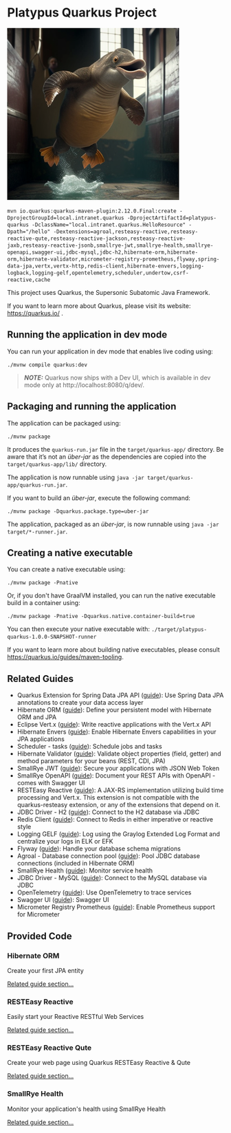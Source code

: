 # Platypus Quarkus Project

<p>
<img src="/png/Platypus_is_surprised_by_the_speed_of_quarkus_and_GraalVM_and_jumps_for_joy.png" width="400px" height="400px"/>
</p>

```
mvn io.quarkus:quarkus-maven-plugin:2.12.0.Final:create -DprojectGroupId=local.intranet.quarkus -DprojectArtifactId=platypus-quarkus -DclassName="local.intranet.quarkus.HelloResource" -Dpath="/hello" -Dextensions=agroal,resteasy-reactive,resteasy-reactive-qute,resteasy-reactive-jackson,resteasy-reactive-jaxb,resteasy-reactive-jsonb,smallrye-jwt,smallrye-health,smallrye-openapi,swagger-ui,jdbc-mysql,jdbc-h2,hibernate-orm,hibernate-orm,hibernate-validator,micrometer-registry-prometheus,flyway,spring-data-jpa,vertx,vertx-http,redis-client,hibernate-envers,logging-logback,logging-gelf,opentelemetry,scheduler,undertow,csrf-reactive,cache
```

This project uses Quarkus, the Supersonic Subatomic Java Framework.

If you want to learn more about Quarkus, please visit its website: https://quarkus.io/ .

## Running the application in dev mode

You can run your application in dev mode that enables live coding using:
```shell script
./mvnw compile quarkus:dev
```

> **_NOTE:_**  Quarkus now ships with a Dev UI, which is available in dev mode only at http://localhost:8080/q/dev/.

## Packaging and running the application

The application can be packaged using:
```shell script
./mvnw package
```
It produces the `quarkus-run.jar` file in the `target/quarkus-app/` directory.
Be aware that it’s not an _über-jar_ as the dependencies are copied into the `target/quarkus-app/lib/` directory.

The application is now runnable using `java -jar target/quarkus-app/quarkus-run.jar`.

If you want to build an _über-jar_, execute the following command:
```shell script
./mvnw package -Dquarkus.package.type=uber-jar
```

The application, packaged as an _über-jar_, is now runnable using `java -jar target/*-runner.jar`.

## Creating a native executable

You can create a native executable using: 
```shell script
./mvnw package -Pnative
```

Or, if you don't have GraalVM installed, you can run the native executable build in a container using: 
```shell script
./mvnw package -Pnative -Dquarkus.native.container-build=true
```

You can then execute your native executable with: `./target/platypus-quarkus-1.0.0-SNAPSHOT-runner`

If you want to learn more about building native executables, please consult https://quarkus.io/guides/maven-tooling.

## Related Guides

- Quarkus Extension for Spring Data JPA API ([guide](https://quarkus.io/guides/spring-data-jpa)): Use Spring Data JPA annotations to create your data access layer
- Hibernate ORM ([guide](https://quarkus.io/guides/hibernate-orm)): Define your persistent model with Hibernate ORM and JPA
- Eclipse Vert.x ([guide](https://quarkus.io/guides/vertx)): Write reactive applications with the Vert.x API
- Hibernate Envers ([guide](https://quarkus.io/guides/hibernate-orm#envers)): Enable Hibernate Envers capabilities in your JPA applications
- Scheduler - tasks ([guide](https://quarkus.io/guides/scheduler)): Schedule jobs and tasks
- Hibernate Validator ([guide](https://quarkus.io/guides/validation)): Validate object properties (field, getter) and method parameters for your beans (REST, CDI, JPA)
- SmallRye JWT ([guide](https://quarkus.io/guides/security-jwt)): Secure your applications with JSON Web Token
- SmallRye OpenAPI ([guide](https://quarkus.io/guides/openapi-swaggerui)): Document your REST APIs with OpenAPI - comes with Swagger UI
- RESTEasy Reactive ([guide](https://quarkus.io/guides/resteasy-reactive)): A JAX-RS implementation utilizing build time processing and Vert.x. This extension is not compatible with the quarkus-resteasy extension, or any of the extensions that depend on it.
- JDBC Driver - H2 ([guide](https://quarkus.io/guides/datasource)): Connect to the H2 database via JDBC
- Redis Client ([guide](https://quarkus.io/guides/redis)): Connect to Redis in either imperative or reactive style
- Logging GELF ([guide](https://quarkus.io/guides/centralized-log-management)): Log using the Graylog Extended Log Format and centralize your logs in ELK or EFK
- Flyway ([guide](https://quarkus.io/guides/flyway)): Handle your database schema migrations
- Agroal - Database connection pool ([guide](https://quarkus.io/guides/datasource)): Pool JDBC database connections (included in Hibernate ORM)
- SmallRye Health ([guide](https://quarkus.io/guides/microprofile-health)): Monitor service health
- JDBC Driver - MySQL ([guide](https://quarkus.io/guides/datasource)): Connect to the MySQL database via JDBC
- OpenTelemetry ([guide](https://quarkus.io/guides/opentelemetry)): Use OpenTelemetry to trace services
- Swagger UI ([guide](https://quarkus.io/guides/openapi-swaggerui)): Swagger UI
- Micrometer Registry Prometheus ([guide](https://quarkus.io/guides/micrometer)): Enable Prometheus support for Micrometer

## Provided Code

### Hibernate ORM

Create your first JPA entity

[Related guide section...](https://quarkus.io/guides/hibernate-orm)



### RESTEasy Reactive

Easily start your Reactive RESTful Web Services

[Related guide section...](https://quarkus.io/guides/getting-started-reactive#reactive-jax-rs-resources)

### RESTEasy Reactive Qute

Create your web page using Quarkus RESTEasy Reactive & Qute

[Related guide section...](https://quarkus.io/guides/qute#type-safe-templates)

### SmallRye Health

Monitor your application's health using SmallRye Health

[Related guide section...](https://quarkus.io/guides/smallrye-health)
